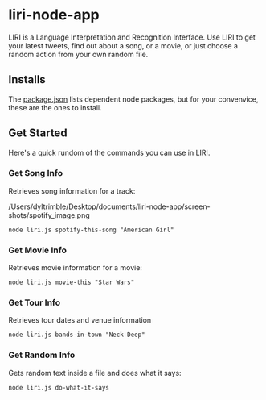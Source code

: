 # liri-node-app

LIRI is a Language Interpretation and Recognition Interface.
Use LIRI to get your latest tweets, find out about a song,
or a movie, or just choose a random action from your own random file.

## Installs

The [package.json](https://github.com/Meggin/liri-node-app/blob/master/package.json)
lists dependent node packages, but for your convenvice, these are the ones to install.

## Get Started

Here's a quick rundom of the commands you can use in LIRI.


### Get Song Info

Retrieves song information for a track:

/Users/dyltrimble/Desktop/documents/liri-node-app/screen-shots/spotify_image.png

`node liri.js spotify-this-song "American Girl"`

### Get Movie Info

Retrieves movie information for a movie:

`node liri.js movie-this "Star Wars"`

### Get Tour Info

Retrieves tour dates and venue information

`node liri.js bands-in-town "Neck Deep"`

### Get Random Info

Gets random text inside a file and does what it says:

`node liri.js do-what-it-says`
